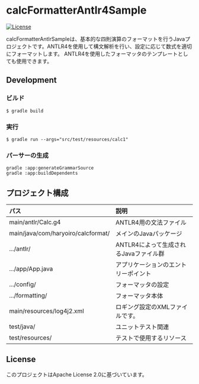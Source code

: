 # calcFormatterAntlr4Sample

[![License](https://img.shields.io/badge/License-Apache_2.0-blue.svg)](https://opensource.org/licenses/Apache-2.0)

calcFormatterAntlrSampleは、基本的な四則演算のフォーマットを行うJavaプロジェクトです。ANTLR4を使用して構文解析を行い、設定に応じて数式を適切にフォーマットします。
ANTLR4を使用したフォーマッタのテンプレートとしても使用できます。

## Development

### ビルド

```shell
$ gradle build
```

### 実行

```shell
$ gradle run --args="src/test/resources/calc1"
```

### パーサーの生成

```shell
gradle :app:generateGrammarSource
gradle :app:buildDependents
```

## プロジェクト構成

| パス                                 | 説明                       |
|:-----------------------------------|:-------------------------|
| main/antlr/Calc.g4                 | ANTLR4用の文法ファイル           |
| main/java/com/haryoiro/calcformat/ | メインのJavaパッケージ            |
| .../antlr/                         | ANTLR4によって生成されるJavaファイル群 |
| .../app/App.java                   | アプリケーションのエントリーポイント       |
| .../config/                        | フォーマッタの設定                |
| .../formatting/                    | フォーマッタ本体                 |
| main/resources/log4j2.xml          | ロギング設定のXMLファイルです。        |
| test/java/                         | ユニットテスト関連                |
| test/resources/                    | テストで使用するリソース             |


## License

このプロジェクトはApache License 2.0に基づいています。
